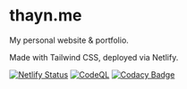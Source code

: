 # thayn.me

My personal website & portfolio.

Made with Tailwind CSS, deployed via Netlify.

[![Netlify Status](https://api.netlify.com/api/v1/badges/b40baa01-c5b5-44fe-b43b-fcdf47f65003/deploy-status)](https://app.netlify.com/sites/thayn/deploys)
[![CodeQL](https://github.com/AnalogCyan/thayn.me/actions/workflows/codeql-analysis.yml/badge.svg)](https://github.com/AnalogCyan/thayn.me/actions/workflows/codeql-analysis.yml)
[![Codacy Badge](https://app.codacy.com/project/badge/Grade/c8619787f80244e8add57922482751e9)](https://www.codacy.com/gh/AnalogCyan/thayn.me/dashboard?utm_source=github.com&amp;utm_medium=referral&amp;utm_content=AnalogCyan/thayn.me&amp;utm_campaign=Badge_Grade)
